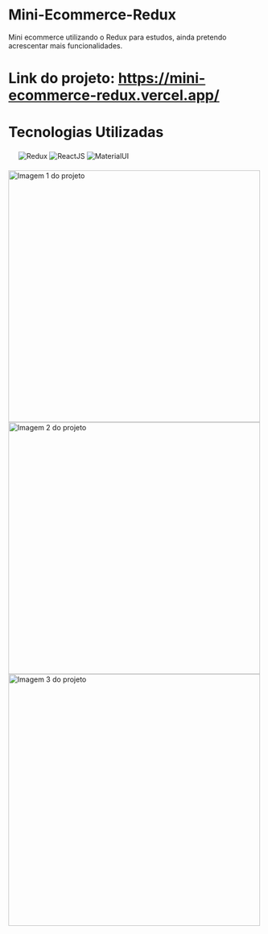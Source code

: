 # Mini-Ecommerce-Redux
Mini ecommerce utilizando o Redux para estudos, ainda pretendo acrescentar mais funcionalidades.

# Link do projeto: https://mini-ecommerce-redux.vercel.app/

# Tecnologias Utilizadas
<div style="margin: 20px;">
  <img align="center" alt="Redux" src="https://img.shields.io/badge/Redux-593D88?style=for-the-badge&logo=redux&logoColor=white" />
  <img align="center" alt="ReactJS" src="https://img.shields.io/badge/React-20232A?style=for-the-badge&logo=react&logoColor=61DAFB" />
  <img align="center" alt="MaterialUI" src="https://img.shields.io/badge/Material--UI-0081CB?style=for-the-badge&logo=material-ui&logoColor=white" />
</div>

<img alt="Imagem 1 do projeto" src="https://user-images.githubusercontent.com/86391973/178389816-efc594df-9460-40b6-8f6c-4bebc0f7adf2.png" width="500px"/>
<img alt="Imagem 2 do projeto" src="https://user-images.githubusercontent.com/86391973/178390217-c61be450-f58f-41ae-a6e0-1fb365079cbf.png" width="500px"/>
<img alt="Imagem 3 do projeto" src="https://user-images.githubusercontent.com/86391973/178390310-666338c7-cb88-42ea-b3b7-d11363809ed2.png" width="500px"/>
